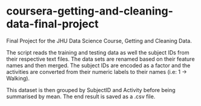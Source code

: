 # coursera-getting-and-cleaning-data-final-project
Final Project for the JHU Data Science Course, Getting and Cleaning Data.

The script reads the training and testing data as well the subject IDs from their respective text files. The data sets are renamed based on their feature names and then merged. The subject IDs are encoded as a factor and the activities are converted from their numeric labels to their names (i.e: 1 -> Walking).

This dataset is then grouped by SubjectID and Activity before being summarised by mean. The end result is saved as a .csv file.
